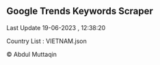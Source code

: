 

## Google Trends Keywords Scraper 
 
Last Update 19-06-2023 , 12:38:20

Country List :
VIETNAM.json



© Abdul Muttaqin 
